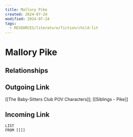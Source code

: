 ```yaml
---
title: Mallory Pike
created: 2024-07-24
modified: 2024-07-24
tags:
  - RESOURCES/literature/fiction/child-lit
---
```

# Mallory Pike
## Relationships

## Outgoing Link
[[The Baby-Sitters Club POV Characters]]; [[Siblings - Pike]]
## Incoming Link
```dataview
LIST
FROM [[]]
```
